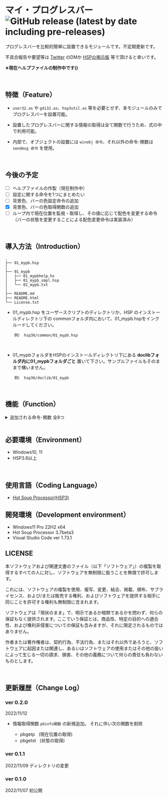 # マイ・プログレスバー ![GitHub release (latest by date including pre-releases)](https://img.shields.io/github/v/release/YUZURANIUM/01_mypb?include_prereleases&style=flat-square)

プログレスバーを比較的簡単に設置できるモジュールです。不定期更新です。

不具合報告や要望等は [Twitter](https://twitter.com/YUZRANIUM) のDMか [HSPの掲示板](http://hsp.tv/play/pforum.php) 等で頂けると幸いです。

**※現在ヘルプファイルの制作中です()**

<br>

## 特徴（Feature）

* `user32.as` や `gdi32.as`、`hsp3util.as` 等を必要とせず、本モジュールのみでプログレスバーを設置可能。

* 設置したプログレスバーに関する情報の取得は全て関数で行うため、式の中で利用可能。

* 内部で、オブジェクトの設置には `winobj 命令`、それ以外の命令･関数は `sendmsg 命令` を使用。

<br>

## 今後の予定
* [ ] ヘルプファイルの作製（現在制作中）
* [ ] 設定に関する命令を1つにまとめたい
* [ ] 背景色、バーの色設定命令の追加
* [x] 背景色、バーの色取得関数の追加
* [ ] ループ内で現在位置を監視・取得し、その値に応じて配色を変更する命令（バーの状態を変更することによる配色変更命令は実装済み）

<br>

## 導入方法（Introduction）

~~~
.
├── 01_mypb.hsp
│
├── 01_mypb
│   ├── 01_mypbhelp.hs
│   ├── 01_mypb_smpl.hsp
│   └── 01_mypb.txt
│
├── README.md
├── README.html
└── License.txt
~~~

* 01_mypb.hsp をユーザースクリプトのディレクトリか、HSP のインストールディレクトリ下の commonフォルダ内において、01_mypb.hspをインクルードしてください。

~~~
    例） hsp36/common/01_mypb.hsp
~~~

<br>

* 01_mypbフォルダをHSPのインストールディレクトリ下にある **doclibフォルダ内に01_mypbフォルダごと** 置いて下さい。サンプルファイルもそのままで構いません。

~~~
    例） hsp36/doclib/01_mypb
~~~

<br>

## 機能（Function）

<details>

<summary>追加される命令･関数 全8つ</summary>

~~~ hsp
;---------------------------------------
;オブジェクトの設置
;---------------------------------------

// プログレスバーの設置（命令・マクロ）
// p1,p2 : Xサイズ, Yサイズ
// p3    : オブジェクトハンドルを受け取る変数
// p4(0) : スタイル
//         0 : 通常
//         1 : 垂直
//         2 : マーキー
    mypb X, Y, Objhwnd, style


;---------------------------------------
;オブジェクトの設定
;---------------------------------------

// プログレスバーの設定（命令・マクロ）
// p1      : オブジェクトハンドル
// p2(0)   : 最小値   (int)
// p3(100) : 最大値   (int)
// p4(0)   : 現在位置 (int)
// p5(1)   : 1ステップ当たりの変化量(+/-int)
    pbset objhwnd, min, Max, delta, now


;---------------------------------------
;プログレスバーの実行
;---------------------------------------

// 設定した変化量だけ進める（命令）
// p1 : オブジェクトハンドル
    pbstep objhwnd


;---------------------------------------
;プログレスバーの情報取得
;---------------------------------------

//プログレスバーの情報取得（関数）
// p1 : オブジェクトハンドル
// p2 : 取得タイプ
//       0 : 現在位置 (int)
//       1 : 最小値 (int)
//       2 : 最大値 (int)
//       3 : 変化量 (int)    ※ 取得できない? 調整中
//       4 : バーの状態 (int)
//       5 : バーの色 (COLORREF)    ※ 取得できず 調整中
//       6 : 背景色   (COLORREF)
    pbinfo(objhwnd, p2)



;---------------------------------------
;現在位置
;---------------------------------------

// プログレスバーの位置設定（命令・マクロ）
// p1    : オブジェクトハンドル
// p2    : 新しく設定する位置(int)
// p3(0) : 設定フラグ(0 = 絶対位置, 1 = 相対位置)
    pbsetpos objhwnd, newpos, flag


;---------------------------------------
;プログレスバーの状態
;---------------------------------------

// プログレスバーの状態設定（命令）
// p1 : オブジェクトハンドル
// p2 : バーの状態
//  1 = PBST_NORMAL (緑色)
//  2 = PBST_ERROR  (赤色)
//  3 = PBST_PAUSED (黄色)
    pbsetst objhwnd, status


// プログレスバーの配色変更（命令・マクロ）
// p1     : オブジェクトハンドル
// p2(25) : 中間域の下限値(int)
// p3(40) : 中間域の上限値(int)
// p4(2)  : 下位域の状態 (PBST_ERROR  (赤色))
// p5(3)  : 中間域の状態 (PBST_PAUSED (黄色))
// p6(1)  : 上位域の状態 (PBST_NORMAL (緑色))
    pbsetst2 objhwnd, under, higher, p4, p5, p6


;---------------------------------------
;マーキーの操作
;---------------------------------------

// マーキーの操作（命令・マクロ）
// p1     : オブジェクトハンドル
// p2     : マーキー(0 = 停止, 1 = 再生)
// p3(30) : アニメーション更新間隔(ms)
    pbmarq objhwnd, p2, p3
~~~

</details>

<br>

## 必要環境（Environment）

* Windows10, 11
* HSP3.6以上

<br>

## 使用言語（Coding Language）

* [Hot Soup Processor(HSP3)](https://hsp.tv/)

<!-- <br> -->

## 開発環境（Development environment）

* Windows11 Pro 22H2 x64
* Hot Soup Processor 3.7beta3
* Visual Studio Code ver 1.73.1

<!-- <br> -->

## LICENSE

本ソフトウェアおよび関連文書のファイル（以下「ソフトウェア」）の複製を取得するすべての人に対し、ソフトウェアを無制限に扱うことを無償で許可します。

これには、ソフトウェアの複製を使用、複写、変更、結合、掲載、頒布、サブライセンス、および/または販売する権利、およびソフトウェアを提供する相手に同じことを許可する権利も無制限に含まれます。


ソフトウェアは「現状のまま」で、明示であるか暗黙であるかを問わず、何らの保証もなく提供されます。ここでいう保証とは、商品性、特定の目的への適合性、および権利非侵害についての保証も含みますが、それに限定されるものではありません。

作者または著作権者は、契約行為、不法行為、またはそれ以外であろうと、ソフトウェアに起因または関連し、あるいはソフトウェアの使用またはその他の扱いによって生じる一切の請求、損害、その他の義務について何らの責任も負わないものとします。

<br>

## 更新履歴（Change Log）

### ver 0.2.0
2022/11/12
* 情報取得関数 `pbinfo関数` の新規追加。 それに伴い次の関数を削除

    * pbgetp  &nbsp; (現在位置の取得)
    * pbgetst &nbsp; (状態の取得)

### ver 0.1.1
2022/11/09
ディレクトリの変更

### ver 0.1.0
2022/11/07 初公開